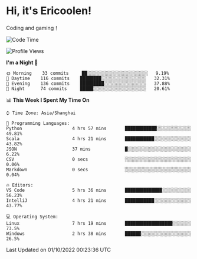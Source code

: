 # Hi, it's Ericoolen!
Coding and gaming！

<!--START_SECTION:waka-->
![Code Time](http://img.shields.io/badge/Code%20Time-409%20hrs%2055%20mins-blue)

![Profile Views](http://img.shields.io/badge/Profile%20Views-1-blue)

**I'm a Night 🦉** 

```text
🌞 Morning    33 commits     ██░░░░░░░░░░░░░░░░░░░░░░░   9.19% 
🌆 Daytime    116 commits    ████████░░░░░░░░░░░░░░░░░   32.31% 
🌃 Evening    136 commits    █████████░░░░░░░░░░░░░░░░   37.88% 
🌙 Night      74 commits     █████░░░░░░░░░░░░░░░░░░░░   20.61%

```


📊 **This Week I Spent My Time On** 

```text
⌚︎ Time Zone: Asia/Shanghai

💬 Programming Languages: 
Python                   4 hrs 57 mins       ████████████░░░░░░░░░░░░░   49.81% 
Scala                    4 hrs 21 mins       ███████████░░░░░░░░░░░░░░   43.82% 
JSON                     37 mins             █░░░░░░░░░░░░░░░░░░░░░░░░   6.22% 
CSV                      0 secs              ░░░░░░░░░░░░░░░░░░░░░░░░░   0.06% 
Markdown                 0 secs              ░░░░░░░░░░░░░░░░░░░░░░░░░   0.04%

🔥 Editors: 
VS Code                  5 hrs 36 mins       ██████████████░░░░░░░░░░░   56.23% 
IntelliJ                 4 hrs 21 mins       ███████████░░░░░░░░░░░░░░   43.77%

💻 Operating System: 
Linux                    7 hrs 19 mins       ██████████████████░░░░░░░   73.5% 
Windows                  2 hrs 38 mins       ██████░░░░░░░░░░░░░░░░░░░   26.5%

```


 Last Updated on 01/10/2022 00:23:36 UTC
<!--END_SECTION:waka-->

